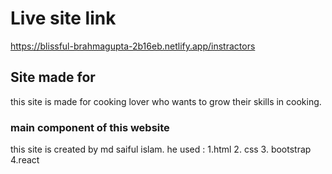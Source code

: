 # Live site link
https://blissful-brahmagupta-2b16eb.netlify.app/instractors

## Site made for
this site is made for cooking lover who wants to grow their skills in cooking.


### main component of this website

this site is created by md saiful islam.
he used :
1.html 
2. css
3. bootstrap
4.react 

